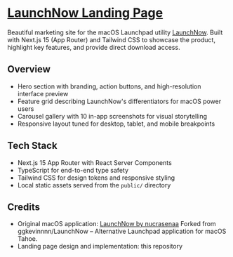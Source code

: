 # [LaunchNow Landing Page](https://launchnow.gooxsoft.com/)

Beautiful marketing site for the macOS Launchpad utility [LaunchNow](https://github.com/nucrasenaa/LaunchNow). Built with Next.js 15 (App Router) and Tailwind CSS to showcase the product, highlight key features, and provide direct download access.

## Overview

- Hero section with branding, action buttons, and high-resolution interface preview
- Feature grid describing LaunchNow's differentiators for macOS power users
- Carousel gallery with 10 in-app screenshots for visual storytelling
- Responsive layout tuned for desktop, tablet, and mobile breakpoints

## Tech Stack

- Next.js 15 App Router with React Server Components
- TypeScript for end-to-end type safety
- Tailwind CSS for design tokens and responsive styling
- Local static assets served from the `public/` directory

## Credits

- Original macOS application: [LaunchNow by nucrasenaa](https://github.com/nucrasenaa/LaunchNow) Forked from ggkevinnnn/LaunchNow – Alternative Launchpad application for macOS Tahoe.
- Landing page design and implementation: this repository

